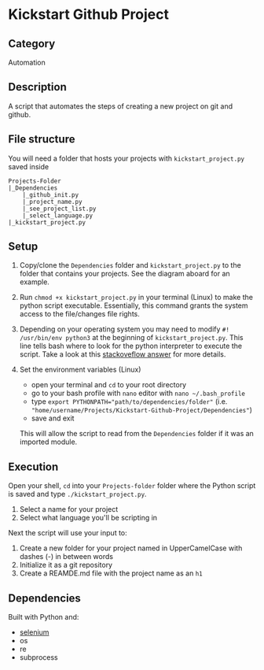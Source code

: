 # Kickstart Github Project
## Category
Automation
## Description
A script that automates the steps of creating a new project on git and github.
## File structure
You will need a folder that hosts your projects with `kickstart_project.py` saved inside
```
Projects-Folder
|_Dependencies
    |_github_init.py
    |_project_name.py
    |_see_project_list.py
    |_select_language.py
|_kickstart_project.py
```
## Setup
1. Copy/clone the `Dependencies` folder and `kickstart_project.py` to the folder that contains your projects. See the diagram aboard for an example.
2. Run `chmod +x kickstart_project.py` in your terminal (Linux) to make the python script executable. Essentially, this command grants the system access to the file/changes file rights.
3. Depending on your operating system you may need to modify `#! /usr/bin/env python3` at the beginning of `kickstart_project.py`. This line tells bash where to look for the python interpreter to execute the script. Take a look at this [stackoveflow answer](https://stackoverflow.com/questions/7670303/purpose-of-usr-bin-python3) for more details.
4. Set the environment variables (Linux)
    - open your terminal and `cd` to your root directory
    - go to your bash profile with `nano` editor with `nano ~/.bash_profile`
    - type `export PYTHONPATH="path/to/dependencies/folder"` (i.e. `"home/username/Projects/Kickstart-Github-Project/Dependencies"`)
    - save and exit

    This will allow the script to read from the `Dependencies` folder if it was an imported module.
## Execution
Open your shell, `cd` into your `Projects-folder` folder where the Python script is saved and type `./kickstart_project.py`. 
1. Select a name for your project
2. Select what language you'll be scripting in

Next the script will use your input to:
1. Create a new folder for your project named in UpperCamelCase with dashes (-) in between words
2. Initialize it as a git repository
3. Create a REAMDE.md file  with the project name as an `h1`
## Dependencies
Built with Python and:
- [selenium](https://selenium-python.readthedocs.io/index.html)
- os
- re
- subprocess